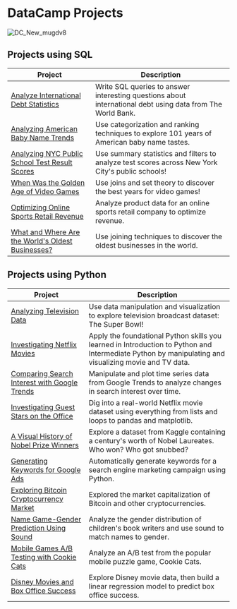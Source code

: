 # **DataCamp Projects**
![DC_New_mugdv8](https://user-images.githubusercontent.com/105254633/170539582-1a2b1a43-d498-4c3b-9606-c755308b12c1.png)
## **Projects using SQL**
| Project       | Description   |
| ------------- | ------------- |
| [Analyze International Debt Statistics](https://github.com/MayaClarke/DataCamp-Projects/tree/main/SQL/Analyze%20International%20Debt%20Statistics)  | Write SQL queries to answer interesting questions about international debt using data from The World Bank. |
| [Analyzing American Baby Name Trends](https://github.com/MayaClarke/DataCamp-Projects/tree/main/SQL/Analyzing%20American%20Baby%20Name%20Trends) | Use categorization and ranking techniques to explore 101 years of American baby name tastes.  |
| [Analyzing NYC Public School Test Result Scores](https://github.com/MayaClarke/DataCamp-Projects/tree/main/SQL/Analyzing%20NYC%20Public%20School%20Test%20Result%20Scores) | Use summary statistics and filters to analyze test scores across New York City's public schools! |
| [When Was the Golden Age of Video Games](https://github.com/MayaClarke/DataCamp-Projects/tree/main/SQL/When%20Was%20the%20Golden%20Age%20of%20Video%20Games%3F)  | Use joins and set theory to discover the best years for video games! |
|[ Optimizing Online Sports Retail Revenue](https://github.com/MayaClarke/DataCamp-Projects/tree/main/SQL/Optimizing%20Online%20Sports%20Retail%20Revenue) | Analyze product data for an online sports retail company to optimize revenue. |
| [What and Where Are the World's Oldest Businesses?](https://github.com/MayaClarke/DataCamp-Projects/tree/main/SQL/What%20and%20Where%20are%20the%20World's%20Oldest%20Businesses) | Use joining techniques to discover the oldest businesses in the world.  |
## **Projects using Python**
| Project  | Description |
| ------------- | ------------- |
| [Analyzing Television Data](https://github.com/MayaClarke/DataCamp-Projects/blob/main/Python/Analyzing%20TV%20Data/Analyzing%20TV%20Data.ipynb)                 | Use data manipulation and visualization to explore  television broadcast dataset: The Super Bowl!        
| [Investigating Netflix Movies](https://github.com/MayaClarke/DataCamp-Projects/tree/main/Python/Investigating%20Netflix%20Movies)  | Apply the foundational Python skills you learned in Introduction to Python and Intermediate Python by manipulating and visualizing movie and TV data.  |
| [Comparing Search Interest with Google Trends](https://github.com/MayaClarke/DataCamp-Projects/blob/main/Python/Comparing%20Search%20Interest%20with%20Google%20Trends/Comparing%20Search%20Interest%20with%20Google%20Trends.ipynb) | Manipulate and plot time series data from Google Trends to analyze changes in search interest over time.  |
| [Investigating Guest Stars on the Office](https://github.com/MayaClarke/DataCamp-Projects/blob/main/Python/Investigating%20Guest%20Stars%20in%20The%20Office/Investigating%20Guest%20Stars%20in%20The%20Office.ipynb)  | Dig into a real-world Netflix movie dataset using everything from lists and loops to pandas and matplotlib.|
| [A Visual History of Nobel Prize Winners ](https://github.com/MayaClarke/DataCamp-Projects/blob/main/Python/A%20Visual%20History%20of%20Nobel%20Prize%20Winners/A%20Visual%20History%20of%20Nobel%20Prize%20Winners.ipynb) | Explore a dataset from Kaggle containing a century's worth of Nobel Laureates. Who won? Who got snubbed? |
| [Generating Keywords for Google Ads ](https://github.com/MayaClarke/DataCamp-Projects/blob/main/Python/Generating%20Keywords%20for%20Google%20Ads/Generating%20Keywords%20for%20Google%20Ads.ipynb) | Automatically generate keywords for a search engine marketing campaign using Python. |
| [Exploring Bitcoin Cryptocurrency Market](https://github.com/MayaClarke/DataCamp-Projects/blob/main/Python/Exploring%20the%20Bitcoin%20Cryptocurrency%20Market/Exploring%20the%20Bitcoin%20Cryptocurrency%20Market.ipynb ) | Explored the market capitalization of Bitcoin and other cryptocurrencies.  |
| [Name Game-Gender Prediction Using Sound](https://github.com/MayaClarke/DataCamp-Projects/blob/main/Python/Name%20Game-%20Gender%20Prediction%20using%20Sound/notebook.ipynb) | Analyze the gender distribution of children's book writers and use sound to match names to gender. |
| [Mobile Games A/B Testing with Cookie Cats](https://github.com/MayaClarke/DataCamp-Projects/blob/main/Python/Mobile%20Games%20A/B%20Testing%20with%20Cookie%20Cats/notebook.ipynb) | Analyze an A/B test from the popular mobile puzzle game, Cookie Cats. |
| [Disney Movies and Box Office Success](https://github.com/MayaClarke/DataCamp-Projects/blob/main/Python/Disney%20Movies%20and%20Box%20Office%20Success/Disney%20Movies%20and%20Box%20Office%20Success.ipynb)|Explore Disney movie data, then build a linear regression model to predict box office success. |
